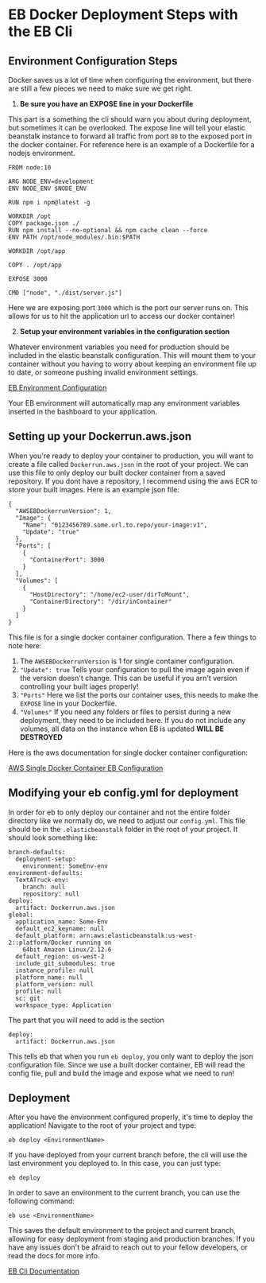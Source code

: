# EB Docker Deployment Steps with the EB Cli

## Environment Configuration Steps

Docker saves us a lot of time when configuring the environment, but there are still a few pieces we need to make sure we get right.

1. **Be sure you have an EXPOSE line in your Dockerfile**

This part is a something the cli should warn you about during deployment, but sometimes it can be overlooked. The expose line will tell your elastic beanstalk instance to forward all traffic from port `80` to the exposed port in the docker container. For reference here is an example of a Dockerfile for a nodejs environment.

```
FROM node:10

ARG NODE_ENV=development
ENV NODE_ENV $NODE_ENV

RUN npm i npm@latest -g

WORKDIR /opt
COPY package.json ./
RUN npm install --no-optional && npm cache clean --force
ENV PATH /opt/node_modules/.bin:$PATH

WORKDIR /opt/app

COPY . /opt/app

EXPOSE 3000

CMD ["node", "./dist/server.js"]
```

Here we are exposing port `3000` which is the port our server runs on. This allows for us to hit the application url to access our docker container!

2. **Setup your environment variables in the configuration section**

Whatever environment variables you need for production should be included in the elastic beanstalk configuration. This will mount them to your container without you having to worry about keeping an environment file up to date, or someone pushing invalid environment settings.

[EB Environment Configuration](https://docs.aws.amazon.com/elasticbeanstalk/latest/dg/environments-cfg-console.html)

Your EB environment will automatically map any environment variables inserted in the bashboard to your application.

## Setting up your Dockerrun.aws.json

When you're ready to deploy your container to production, you will want to create a file called `Dockerrun.aws.json` in the root of your project. We can use this file to only deploy our built docker container from a saved repository. If you dont have a repository, I recommend using the aws ECR to store your built images. Here is an example json file:

```
{
  "AWSEBDockerrunVersion": 1,
  "Image": {
    "Name": "0123456789.some.url.to.repo/your-image:v1",
    "Update": "true"
  },
  "Ports": [
    {
      "ContainerPort": 3000
    }
  ],
  "Volumes": [
    {
      "HostDirectory": "/home/ec2-user/dirToMount",
      "ContainerDirectory": "/dir/inContainer"
    }
  ]
}
```

This file is for a single docker container configuration. There a few things to note here:

1. The `AWSEBDockerrunVersion` is 1 for single container configuration.
2. `"Update": true` Tells your configuration to pull the image again even if the version doesn't change. This can be useful if you arn't version controlling your built iages properly!
3. `"Ports"` Here we list the ports our container uses, this needs to make the `EXPOSE` line in your Dockerfile.
4. `"Volumes"` If you need any folders or files to persist during a new deployment, they need to be included here. If you do not include any volumes, all data on the instance when EB is updated  **WILL BE DESTROYED**

Here is the aws documentation for single docker container configuration:

[AWS Single Docker Container EB Configuration](https://docs.aws.amazon.com/elasticbeanstalk/latest/dg/single-container-docker-configuration.html)

## Modifying your eb config.yml for deployment

In order for eb to only deploy our container and not the entire folder directory like we normally do, we need to adjust our `config.yml`. This file should be in the `.elasticbeanstalk` folder in the root of your project. It should look something like:

```
branch-defaults:
  deployment-setup:
    environment: SomeEnv-env
environment-defaults:
  TextATruck-env:
    branch: null
    repository: null
deploy:
  artifact: Dockerrun.aws.json
global:
  application_name: Some-Env
  default_ec2_keyname: null
  default_platform: arn:aws:elasticbeanstalk:us-west-2::platform/Docker running on
    64bit Amazon Linux/2.12.6
  default_region: us-west-2
  include_git_submodules: true
  instance_profile: null
  platform_name: null
  platform_version: null
  profile: null
  sc: git
  workspace_type: Application
```

The part that you will need to add is the section

```
deploy:
  artifact: Dockerrun.aws.json
```

This tells eb that when you run `eb deploy`, you only want to deploy the json configuration file. Since we use a built docker container, EB will read the config file, pull and build the image and expose what we need to run!

## Deployment

After you have the environment configured properly, it's time to deploy the application! Navigate to the root of your project and type:

`eb deploy <EnvironmentName>`

If you have deployed from your current branch before, the cli will use the last environment you deployed to. In this case, you can just type:

`eb deploy`

In order to save an environment to the current branch, you can use the following command:

`eb use <EnvironmentName>`

This saves the default environment to the project and current branch, allowing for easy deployment from staging and production branches. If you have any issues don't be afraid to reach out to your fellow developers, or read the docs for more info.

[EB Cli Documentation](https://docs.aws.amazon.com/elasticbeanstalk/latest/dg/eb-cli3-getting-started.html#ebcli3-basics-deploy)